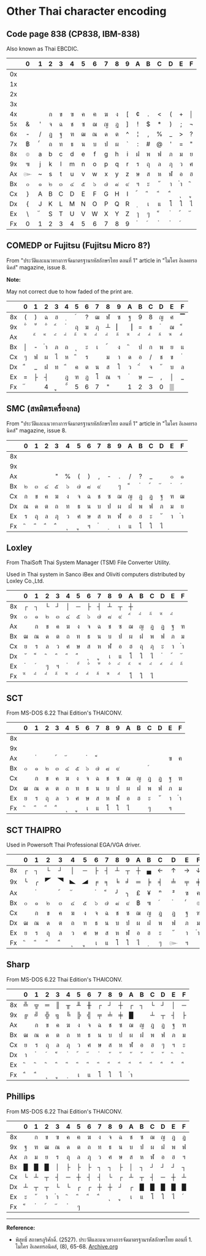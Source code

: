 # Other Thai character encoding

## Code page 838 (CP838, IBM-838)

Also known as Thai EBCDIC.

|    | 0 | 1 | 2 | 3 | 4 | 5 | 6 | 7 | 8 | 9 | A | B | C | D | E | F |
|:--:|:-:|:-:|:-:|:-:|:-:|:-:|:-:|:-:|:-:|:-:|:-:|:-:|:-:|:-:|:-:|:-:|
| 0x |   |   |   |   |   |   |   |   |   |   |   |   |   |   |   |   |
| 1x |   |   |   |   |   |   |   |   |   |   |   |   |   |   |   |   |
| 2x |   |   |   |   |   |   |   |   |   |   |   |   |   |   |   |   |
| 3x |   |   |   |   |   |   |   |   |   |   |   |   |   |   |   |   |
| 4x |   |   | ก | ข | ฃ | ค | ฅ | ฆ | ง | [ | ¢ | . | < | ( | + | │ |
| 5x | & | ' | จ | ฉ | ช | ซ | ฌ | ญ | ฎ | ] | ! | $ | * | ) | ; | ¬ |
| 6x | - | / | ฏ | ฐ | ฑ | ฒ | ณ | ด | ต | ^ | ¦ | , | % | _ | > | ? |
| 7x | ฿ |  ๎ | ถ | ท | ธ | น | บ | ป | ผ | ` | : | # | @ | ' | = | " |
| 8x | ๏ | a | b | c | d | e | f | g | h | i | ฝ | พ | ฟ | ภ | ม | ย |
| 9x | ๚ | j | k | l | m | n | o | p | q | r | ร | ฤ | ล | ฦ | ว | ศ |
| Ax | ๛ | ~ | s | t | u | v | w | x | y | z | ษ | ส | ห | ฬ | อ | ฮ |
| Bx | ๐ | ๑ | ๒ | ๓ | ๔ | ๕ | ๖ | ๗ | ๘ | ๙ | ฯ | ะ | ั | า | ำ |  ิ |
| Cx | } | A | B | C | D | E | F | G | H | I |  ้ |  ี |  ึ |  ื |  ุ |  ู |
| Dx | { | J | K | L | M | N | O | P | Q | R |  ฺ | เ | แ | โ | ใ | ไ |
| Ex | \ |  ๊ | S | T | U | V | W | X | Y | Z | ๅ | ๆ |  ็ |  ่ |  ้ |  ๊ |
| Fx | 0 | 1 | 2 | 3 | 4 | 5 | 6 | 7 | 8 | 9 |  ๋ |  ์ |  ํ |  ๋ |  ์ |   |

## COMEDP or Fujitsu (Fujitsu Micro 8?)

From "ประวัติและแนวทางการจัดมาตรฐานรหัสอักษรไทย ตอนที่ 1" article in "ไมโคร อิเลคทรอนิคส์" magazine, issue 8.

**Note:**

May not correct due to how faded of the print are.

|    | 0 | 1 | 2 | 3 | 4 | 5 | 6 | 7 | 8 | 9 | A | B | C | D | E | F |
|:--:|:-:|:-:|:-:|:-:|:-:|:-:|:-:|:-:|:-:|:-:|:-:|:-:|:-:|:-:|:-:|:-:|
| 8x | ( | ) | ฉ | ฮ |  ฺ |  ์ | ? | ฒ | ฬ | ซ | ฐ | 9 | 8 | ญ | ศ | ▔ |
| 9x |  ั่ |  ั๊ |  ั๋ |  ิ์ |  ํ | ฤ | ฆ | ฦ | ┴ | ▏ | ▕ | = | ธ |  ํ | ฌ |  ็ |
| Ax |   |  ิ้ |  ิ๊ |  ิ๋ |  ี่ |  ี้ |  ี๊ |  ี๋ |  ึ่ |  ึ้ |  ึ๊ |  ึ๋ |  ื่ |  ื้ |  ื๊ |  ื๋ |
| Bx | │ | - |  ำ | ภ | ถ |  ุ | ะ | เ |  ้ | ง |  ิ | ป | ก | พ | ย | แ |
| Cx | ๆ | ฟ | ผ | ไ | ห |  ี | ร |   | ม | า | ด | อ | / | ช | ข |  ่ |
| Dx |  ื | _ | ฝ | ท |  ึ | ค | ต | น | ส | ใ | ว |  ิ่ | จ |  ั | บ | ล |
| Ex | = | ├ | ┤ |   | ฎ | ฑ | ฏ | โ | ณ | ฯ |  ๋ | ษ | ─ | , | │ | _ |
| Fx |  ๊ |   | 4 |  ู |  ั้ | 5 | 6 | 7 | " |   | 1 | 2 | 3 | 0 | ▒ |   |

## SMC (สหมิตรเครื่องกล)

From "ประวัติและแนวทางการจัดมาตรฐานรหัสอักษรไทย ตอนที่ 1" article in "ไมโคร อิเลคทรอนิคส์" magazine, issue 8.

|    | 0 | 1 | 2 | 3 | 4 | 5 | 6 | 7 | 8 | 9 | A | B | C | D | E | F |
|:--:|:-:|:-:|:-:|:-:|:-:|:-:|:-:|:-:|:-:|:-:|:-:|:-:|:-:|:-:|:-:|:-:|
| 8x |   |   |   |   |   |   |   |   |   |   |   |   |   |   |   |   |
| 9x |   |   |   |   |   |   |   |   |   |   |   |   |   |   |   |   |
| Ax |   |   |   | " | % | ( | ) | , | - | . | / | ? | _ |   | ๐ | ๑ |
| Bx | ๒ | ๓ | ๔ | ๕ | ๖ | ๗ | ๘ | ๙ |   | ๆ |  ็ |  ่ |  ้ |  ๊ |  ๋ |  ์ |
| Cx | ก | ข | ค | ฆ | ง | จ | ฉ | ช | ซ | ฌ | ญ | ฎ | ฏ | ฐ | ฑ | ฒ |
| Dx | ณ | ด | ต | ถ | ท | ธ | น | บ | ป | ผ | ฝ | พ | ฟ | ภ | ม | ย |
| Ex | ร | ฤ | ล | ฦ | ว | ศ | ษ | ส | ห | ฬ | อ | ฮ | ะ | ั | า | ำ |
| Fx |  ิ |  ี |  ึ |  ื |  ุ |  ู | ฯ |  ํ |  ฺ | เ | แ | โ | ใ | ไ |   |   |

## Loxley

From ThaiSoft Thai System Manager (TSM) File Converter Utility.

Used in Thai system in Sanco iBex and Oliviti computers distributed by Loxley Co.,Ltd.

|    | 0 | 1 | 2 | 3 | 4 | 5 | 6 | 7 | 8 | 9 | A | B | C | D | E | F |
|:--:|:-:|:-:|:-:|:-:|:-:|:-:|:-:|:-:|:-:|:-:|:-:|:-:|:-:|:-:|:-:|:-:|
| 8x | ┌ | ┐ | └ | ┘ | │ | ─ | ├ | ┤ | ┴ | ┬ | ┼ |   |   |   |   |   |
| 9x | ๐ | ๑ | ๒ | ๓ | ๔ | ๕ | ๖ | ๗ | ๘ | ๙ |  ิ์ |  ี่ |  ี้ |  ี๊ |  ี๋ |   |
| Ax |   | ก | ข | ค | ฆ | ง | จ | ฉ | ช | ซ | ฌ | ญ | ฎ | ฏ | ฐ | ฑ |
| Bx | ฒ | ณ | ด | ต | ถ | ท | ธ | น | บ | ป | ผ | ฝ | พ | ฟ | ภ | ม |
| Cx | ย | ร | ล | ว | ศ | ษ | ส | ห | ฬ | อ | ฮ | ฤ | ฦ | ะ | า | ﻿ำ |
| Dx | ั |  ็ |  ิ |  ี |  ึ |  ื |  ุ |  ู | เ | แ | โ | ใ | ไ | ﻿่ | ﻿้ | ﻿๊  |
| Ex | ﻿๋ | ﻿์ | ๆ | ฯ |  ํ |  ั้ |  ั่ |  ั๊ |  ั๋ |  ิ่ |  ิ้ |  ิ๊ |  ิ๋ |  ิ์ |  ี่ |  ี้ |
| Fx |  ี๊ |  ี๋ |  ึ่ |  ึ้ |  ึ๊ |  ึ๋ |  ื่ |  ื้ |  ื๊ |  ื๋ | โ | ใ | ไ |   |   |   |

## SCT

From MS-DOS 6.22 Thai Edition's THAICONV.

|    | 0 | 1 | 2 | 3 | 4 | 5 | 6 | 7 | 8 | 9 | A | B | C | D | E | F |
|:--:|:-:|:-:|:-:|:-:|:-:|:-:|:-:|:-:|:-:|:-:|:-:|:-:|:-:|:-:|:-:|:-:|
| 8x |   |   |   |   |   |   |   |   |   |   |   |   |   |   |   |   |
| 9x |   |   |   |   |   |   |   |   |   |   |   |   |   |   |   |   |
| Ax |   |  ่ |   |  ้ |  ๊ |   |  ๋ |  ็ |   |   |   |   |   |   | ฃ | ฅ |
| Bx | ๐ | ๑ | ๒ | ๓ | ๔ | ๕ | ๖ | ๗ | ๘ | ๙ |   |   |  ์ |   |   |   |
| Cx |   | ก | ข | ค | ฆ | ง | จ | ฉ | ช | ซ | ฌ | ญ | ฎ | ฏ | ฐ | ฑ |
| Dx | ฒ | ณ | ด | ต | ถ | ท | ธ | น | บ | ป | ผ | ฝ | พ | ฟ | ภ | ม |
| Ex | ย | ร | ฤ | ล | ว | ศ | ษ | ส | ห | ฬ | อ | ฮ | ะ | ั | า | ﻿ำ |
| Fx |  ิ |  ี |  ึ |  ื |  ุ |  ู | เ | แ | โ | ใ | ไ |   | ๆ |   | ฯ |   |

## SCT THAIPRO

Used in Powersoft Thai Professional EGA/VGA driver.

|    | 0 | 1 | 2 | 3 | 4 | 5 | 6 | 7 | 8 | 9 | A | B | C | D | E | F |
|:--:|:-:|:-:|:-:|:-:|:-:|:-:|:-:|:-:|:-:|:-:|:-:|:-:|:-:|:-:|:-:|:-:|
| 8x | ┌ | ┐ | └ | ┘ | │ | ─ | ├ | ┤ | ┴ | ┬ | ┼ | ▄ | ← | ↑ | → | ↓ |
| 9x | ╰ | ╭ | 🭚 | 🭥 | 🬿 | 🭊  | ╒ | ╕ | ╘ | ╛ | ═ | ╞ | ╡ | ╧ | ╤ | ╪ |
| Ax |   |  ่ |   |  ้ |  ๊ |   |  ๋ |  ็ | ╯ | ╮ | £ | ¥ | ⁿ | ² | ฃ | ฅ |
| Bx | ๐ | ๑ | ๒ | ๓ | ๔ | ๕ | ๖ | ๗ | ๘ | ๙ | ฿ | ๚ |  ์ |  ํ |  ๎ | ๏ |
| Cx |   | ก | ข | ค | ฆ | ง | จ | ฉ | ช | ซ | ฌ | ญ | ฎ | ฏ | ฐ | ฑ |
| Dx | ฒ | ณ | ด | ต | ถ | ท | ธ | น | บ | ป | ผ | ฝ | พ | ฟ | ภ | ม |
| Ex | ย | ร | ฤ | ล | ว | ศ | ษ | ส | ห | ฬ | อ | ฮ | ะ | ั | า | ﻿ำ |
| Fx |  ิ |  ี |  ึ |  ื |  ุ |  ู | เ | แ | โ | ใ | ไ |  ฺ | ๆ | ๛ | ฯ |   |

## Sharp

From MS-DOS 6.22 Thai Edition's THAICONV.

|    | 0 | 1 | 2 | 3 | 4 | 5 | 6 | 7 | 8 | 9 | A | B | C | D | E | F |
|:--:|:-:|:-:|:-:|:-:|:-:|:-:|:-:|:-:|:-:|:-:|:-:|:-:|:-:|:-:|:-:|:-:|
| 8x | ╩ | ╦ | ═ | ║ | ╥ | ╨ | ╫ | ┌ | ┘ | ┼ | ┌ | ┐ | └ | ┘ | │ | ─ |
| 9x | ╔ | ╝ | ╬ | ╗ | ╚ | ╠ | ╣ | ╤ | ╧ | ╪ | █ |   | ┴ | ┬ | ┤ | ├ |
| Ax |   | ก | ข | ค | ฆ | ง | จ | ฉ | ช | ซ | ฌ | ญ | ฎ | ฏ | ฐ | ฑ |
| Bx | ฒ | ณ | ด | ต | ถ | ท | ธ | น | บ | ป | ผ | ฝ | พ | ฟ | ภ | ม |
| Cx | ย | ร | ฤ | ล | ฦ | ว | ศ | ษ | ส | ห | ฬ | อ | ฮ | ๆ | ฯ | ะ |
| Dx | า | ﻿ํ | ﻿์ | ﻿็ | ﻿่ | ﻿้ | ﻿๊ | ﻿๋ | ﻿ั | ﻿ั | ﻿ั | ﻿ั | ﻿ั | ﻿ั | ﻿ิ | ﻿ิ |
| Ex | ﻿ิ | ﻿ิ | ﻿ิ | ﻿ี | ﻿ี | ﻿ี | ﻿ี | ﻿ี | ﻿ึ | ﻿ึ | ﻿ึ | ﻿ึ | ﻿ึ | ﻿ื | ﻿ื | ﻿ื |
| Fx | ﻿ื | ﻿ื | ﻿ุ | ﻿ู |  ฺ | เ | แ | โ | ใ | ไ | ﻿ำ |   |   |   |   |   |

## Phillips

From MS-DOS 6.22 Thai Edition's THAICONV.

|    | 0 | 1 | 2 | 3 | 4 | 5 | 6 | 7 | 8 | 9 | A | B | C | D | E | F |
|:--:|:-:|:-:|:-:|:-:|:-:|:-:|:-:|:-:|:-:|:-:|:-:|:-:|:-:|:-:|:-:|:-:|
| 8x |   | ก | ข | ฃ | ค | ฅ | ฆ | ง | จ | ฉ | ช | ซ | ฌ | ญ | ฎ | ฏ |
| 9x | ฐ | ฑ | ฒ | ณ | ด | ต | ถ | ท | ธ | น | บ | ป | ผ | ฝ | พ | ฟ |
| Ax | ภ | ม | ย | ร | ฤ | ล | ฦ | ว | ศ | ษ | ส | ห | ฬ | อ | ฮ | ฯ |
| Bx | █ | █ | █ | │ | ├ | ├ | ├ | ┐ | ┐ | ├ | │ | ┐ | ┘ | ┘ | ┘ | ┐ |
| Cx | └ | ┴ | ┬ | ┤ | ─ | ┼ | ┤ | ┤ | └ | ┌ | ┴ | ┬ | ┤ | ─ | ┼ | ┴ |
| Dx | ┴ | ┬ | ┬ | └ | └ | ┌ | ┌ | ┼ | ┼ | ┘ | ┌ | █ | █ | █ | █ | █ |
| Ex | ะ | ั | า | ำ |  ิ |  ี |  ึ |  ื |  ุ |  ู | เ | แ | โ | ใ | ไ |  ์ |
| Fx |  ็ |  ่ |  ้ |  ๊ |  ๋ | ๆ |   |   |   |   |   |   |   |   |   |   |

---

**Reference:**

* พิสุทธิ์ สถาพรภูริศักดิ์. (2527). ประวัติและแนวทางการจัดมาตรฐานรหัสอักษรไทย ตอนที่ 1. ไมโคร อิเลคทรอนิคส์, (8), 65-68. [Archive.org](https://archive.org/details/micro-electronics-magazine-issue-8/page/64/mode/2up)
